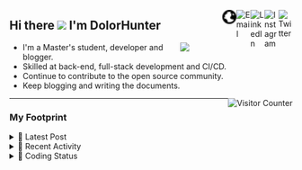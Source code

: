 <a href="https://twitter.com/tzu__hsiang"><img align="right" alt="Twitter" width="25px" src="https://cdn.jsdelivr.net/npm/simple-icons@v3/icons/twitter.svg"/></a>
<a href="https://www.instagram.com/wangzi_xiang/"><img align="right" alt="Instagram" width="25px" src="https://cdn.jsdelivr.net/npm/simple-icons@v3/icons/instagram.svg"/></a>
<a href="https://www.linkedin.com/in/zixiangwang/"><img align="right" alt="LinkedIn" width="25px" src="https://cdn.jsdelivr.net/npm/simple-icons@v3/icons/linkedin.svg"/></a>
<a href="mailto:dolorhunter@gmail.com"><img align="right" alt="Email" width="25px" src="https://cdn.jsdelivr.net/npm/simple-icons@3.5.0/icons/gmail.svg"/></a>
<a href="https://dolorhunter.com"><img align="right" alt="dolorhunter.com" width="25px" src="https://raw.githubusercontent.com/iconic/open-iconic/master/svg/globe.svg" /></a>

<h2>Hi there <img src="https://media.giphy.com/media/hvRJCLFzcasrR4ia7z/giphy.gif" width="25"> I'm DolorHunter</h2>

<a href="https://dolorhunter.com"><img width="125px" align='right' src="https://res.cloudinary.com/dfb5w2ccj/image/upload/v1641176695/favicon_a41cwz.png"></a>

<ul>
  <li>I'm a Master's student, developer and blogger.</li>
  <li>Skilled at back-end, full-stack development and CI/CD.</li>
  <li>Continue to contribute to the open source community.</li>
  <li>Keep blogging and writing the documents.</li>
</ul>

<img align="right" alt="Visitor Counter" src="https://komarev.com/ghpvc/?username=DolorHunter&color=dc143c&style=flat-square">

---

### My Footprint

<details>
  <summary>🙉 Latest Post</summary>

<!-- BLOG-POST-LIST:START -->
- [美國攻略 ep12 重遊紐約城](https://dolorhunter.com/us-living-101-ep12-nyc-2/)
- [美國攻略 ep11 芝加哥](https://dolorhunter.com/us-living-101-ep11-chicago/)
- [遊移的月亮 - 第 100 篇博客總結](https://dolorhunter.com/wandering-moon-100-th-blog-summary/)
- [大時代的用腳投票 - 你拼命潤](https://dolorhunter.com/voting-with-the-feet-in-the-big-era-npm-run/)
- [大翻譯運動 - 讓世界看見真正的中國](https://dolorhunter.com/the-great-translation-movement-let-the-world-see-the-real-china/)
<!-- BLOG-POST-LIST:END -->

</details>

<details>
  <summary>🙊 Recent Activity</summary>

<!--START_SECTION:activity-->
1. 💪 Opened PR [#298](https://github.com/v2fly/v2ray-step-by-step/pull/298) in [v2fly/v2ray-step-by-step](https://github.com/v2fly/v2ray-step-by-step)
2. 🗣 Commented on [#297](https://github.com/v2fly/v2ray-step-by-step/pull/297#issuecomment-2384757793) in [v2fly/v2ray-step-by-step](https://github.com/v2fly/v2ray-step-by-step)
3. 💪 Opened PR [#1](https://github.com/DolorHunter/v2ray-step-by-step/pull/1) in [DolorHunter/v2ray-step-by-step](https://github.com/DolorHunter/v2ray-step-by-step)
4. 🎉 Merged PR [#25](https://github.com/lib-hfut/lib-hfut/pull/25) in [lib-hfut/lib-hfut](https://github.com/lib-hfut/lib-hfut)
5. 🎉 Merged PR [#24](https://github.com/lib-hfut/lib-hfut/pull/24) in [lib-hfut/lib-hfut](https://github.com/lib-hfut/lib-hfut)
<!--END_SECTION:activity-->

</details>

<details>
  <summary>🙈 Coding Status</summary>
    <img align="left" alt="GitHub Status" src="https://github-readme-stats.vercel.app/api?username=dolorhunter&show_icons=true&bg_color=30,e96443,904e95&title_color=fff&text_color=fff">
    <img align="left" alt="Code Status" src="https://github-readme-stats.vercel.app/api/top-langs/?username=dolorhunter&layout=compact&bg_color=30,e96443,904e95&title_color=fff&text_color=fff" />
</details>

